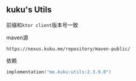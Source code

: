 ## kuku's Utils

前缀和`ktor client`版本号一致

maven源
```text
https://nexus.kuku.me/repository/maven-public/
```

依赖
```kotlin
implementation("me.kuku:utils:2.3.9.0")
```

